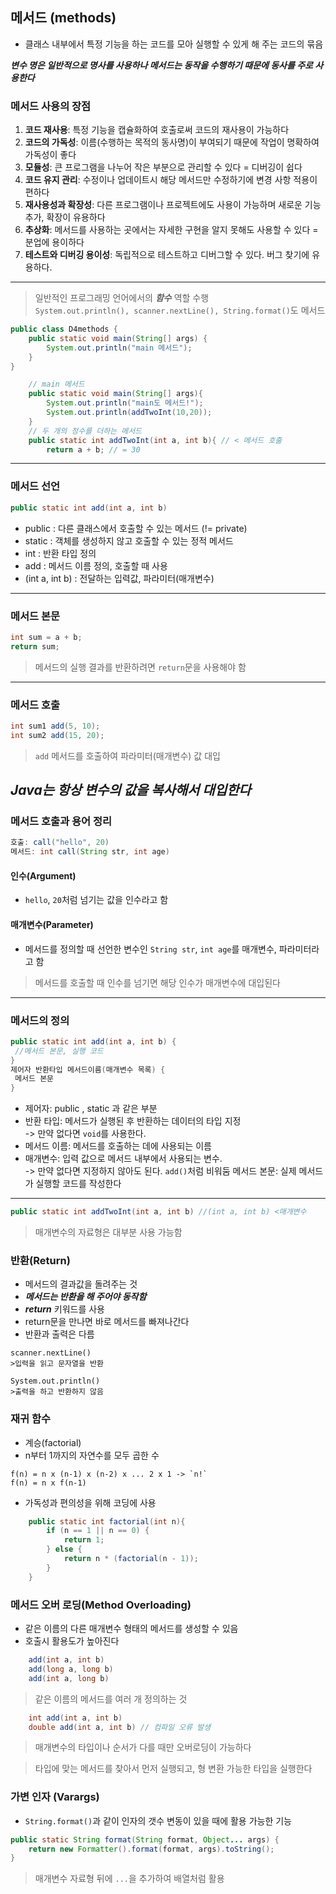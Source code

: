 ## 메서드 (methods)
- 클래스 내부에서 특정 기능을 하는 코드를 모아 실행할 수 있게 해 주는 코드의 묶음  

***변수 명은 일반적으로 명사를 사용하나 메서드는 동작을 수행하기 때문에 동사를 주로 사용한다***
### 메서드 사용의 장점
1. **코드 재사용**: 특정 기능을 캡슐화하여 호출로써 코드의 재사용이 가능하다
2. **코드의 가독성**: 이름(수행하는 목적의 동사명)이 부여되기 때문에 작업이 명확하여 가독성이 좋다
3. **모듈성**: 큰 프로그램을 나누어 작은 부분으로 관리할 수 있다 = 디버깅이 쉽다
4. **코드 유지 관리**: 수정이나 업데이트시 해당 메서드만 수정하기에 변경 사항 적용이 편하다
5. **재사용성과 확장성**: 다른 프로그램이나 프로젝트에도 사용이 가능하며 새로운 기능 추가, 확장이 유용하다
6. **추상화**: 메서드를 사용하는 곳에서는 자세한 구현을 알지 못해도 사용할 수 있다 = 분업에 용이하다
7. **테스트와 디버깅 용이성**: 독립적으로 테스트하고 디버그할 수 있다. 버그 찾기에 유용하다.
---


 > 일반적인 프로그래밍 언어에서의 ***함수*** 역할 수행  
 >```System.out.println(), scanner.nextLine(), String.format()```도 메서드
```Java
public class D4methods {
    public static void main(String[] args) {
        System.out.println("main 메서드");
    }
}
```
```Java
    // main 메서드
    public static void main(String[] args){
        System.out.println("main도 메서드!");
        System.out.println(addTwoInt(10,20));
    }
    // 두 개의 정수를 더하는 메서드
    public static int addTwoInt(int a, int b){ // < 메서드 호출
        return a + b; // = 30
```
---
### 메서드 선언
 ```Java
 public static int add(int a, int b)
 ```
 - public : 다른 클래스에서 호출할 수 있는 메서드 (!= private)
 - static : 객체를 생성하지 않고 호출할 수 있는 정적 메서드
 - int :  반환 타입 정의
 - add : 메서드 이름 정의, 호출할 때 사용
 - (int a, int b) : 전달하는 입력값, 파라미터(매개변수)
 ---

 ### 메서드 본문
 ```Java
 int sum = a + b;
 return sum;
 ```
 >메서드의 실행 결과를 반환하려면 `return`문을 사용해야 함
 ---

 ### 메서드 호출
 ```Java
 int sum1 add(5, 10);
 int sum2 add(15, 20);
 ```
 >`add` 메서드를 호출하여 파라미터(매개변수) 값 대입  
 
***Java는 항상 변수의 값을 복사해서 대입한다***
 ---

 ### 메서드 호출과 용어 정리

 ```java
 호출: call("hello", 20)
 메서드: int call(String str, int age)
 ```
 #### 인수(Argument)
 - `hello`, `20`처럼 넘기는 값을 인수라고 함
#### 매개변수(Parameter)
- 메서드를 정의할 때 선언한 변수인 `String str`, `int age`를 매개변수, 파라미터라고 함
>메서드를 호출할 때 인수를 넘기면 해당 인수가 매개변수에 대입된다

---

### 메서드의 정의
```java
public static int add(int a, int b) {
 //메서드 본문, 실행 코드
}
제어자 반환타입 메서드이름(매개변수 목록) {
 메서드 본문
}
```
- 제어자:  public , static 과 같은 부분
- 반환 타입: 메서드가 실행된 후 반환하는 데이터의 타입 지정  
 -> 만약 없다면 `void`를 사용한다.
 - 메서드 이름: 메서드를 호출하는 데에 사용되는 이름
 - 매개변수: 입력 값으로 메서드 내부에서 사용되는 변수.  
 -> 만약 없다면 지정하지 않아도 된다. `add()`처럼 비워둠
 메서드 본문: 실제 메서드가 실행할 코드를 작성한다  
---

```Java
public static int addTwoInt(int a, int b) //(int a, int b) <매개변수
```
> 매개변수의 자료형은 대부분 사용 가능함

### 반환(Return)
- 메서드의 결과값을 돌려주는 것
- ***메서드는 반환을 해 주어야 동작함***
- ***return*** 키워드를 사용
- return문을 만나면 바로 메서드를 빠져나간다
- 반환과 출력은 다름
```
scanner.nextLine()
>입력을 읽고 문자열을 반환

System.out.println()
>출력을 하고 반환하지 않음
```

### 재귀 함수
- 계승(factorial)
- n부터 1까지의 자연수를 모두 곱한 수
```
f(n) = n x (n-1) x (n-2) x ... 2 x 1 -> `n!`
f(n) = n x f(n-1)
```
- 가독성과 편의성을 위해 코딩에 사용
```Java
    public static int factorial(int n){
        if (n == 1 || n == 0) {
            return 1;
        } else {
            return n * (factorial(n - 1));
        }
    }
```

### 메서드 오버 로딩(Method Overloading)
- 같은 이름의 다른 매개변수 형태의 메서드를 생성할 수 있음
- 호출시 활용도가 높아진다
```Java
    add(int a, int b)
    add(long a, long b)
    add(int a, long b)
```
>같은 이름의 메서드를 여러 개 정의하는 것
```Java
    int add(int a, int b)
    double add(int a, int b) // 컴파일 오류 발생
```
>매개변수의 타입이나 순서가 다를 때만 오버로딩이 가능하다  

>타입에 맞는 메서드를 찾아서 먼저 실행되고, 형 변환 가능한 타입을 실행한다

### 가변 인자 (Varargs)
- `String.format()`과 같이 인자의 갯수 변동이 있을 때에 활용 가능한 기능
```Java
public static String format(String format, Object... args) {
    return new Formatter().format(format, args).toString();
}
```
> 매개변수 자료형 뒤에 `...`을 추가하여 배열처럼 활용